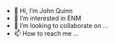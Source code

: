 - 👋 Hi, I’m John Quinn
- 👀 I’m interested in ENM
- 💞️ I’m looking to collaborate on ...
- 📫 How to reach me ...

<!---
johnquinniv/johnquinniv is a ✨ special ✨ repository because its `README.md` (this file) appears on your GitHub profile.
You can click the Preview link to take a look at your changes.
--->
